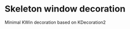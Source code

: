 Skeleton window decoration
==========================

Minimal KWin decoration based on KDecoration2
